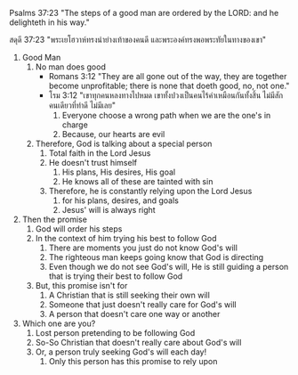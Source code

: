 Psalms 37:23 "The steps of a good man are ordered by the LORD: and he delighteth in his way."

สดุดี 37:23 "พระเยโฮวาห์ทรงนำย่างเท้าของคนดี และพระองค์ทรงพอพระทัยในทางของเขา"

1. Good Man
   1. No man does good
		- Romans 3:12 "They are all gone out of the way, they are together become unprofitable; there is none that doeth good, no, not one."
		- โรม 3:12 "เขาทุกคนหลงทางไปหมด เขาทั้งปวงเป็นคนไร้ค่าเหมือนกันทั้งสิ้น ไม่มีสักคนเดียวที่ทำดี ไม่มีเลย"
			1. Everyone choose a wrong path when we are the one's in charge
			2. Because, our hearts are evil
   1. Therefore, God is talking about a special person
      1. Total faith in the Lord Jesus
      2. He doesn't trust himself
         1. His plans, His desires, His goal
         2. He knows all of these are tainted with sin
      3. Therefore, he is constantly relying upon the Lord Jesus
         1. for his plans, desires, and goals
         2. Jesus' will is always right
2. Then the promise
   1. God will order his steps
   2. In the context of him trying his best to follow God
      1. There are moments you just do not know God's will
      2. The righteous man keeps going know that God is directing
      3. Even though we do not see God's will, He is still guiding a person that is trying their best to follow God
   3. But, this promise isn't for
      1. A Christian that is still seeking their own will
      2. Someone that just doesn't really care for God's will
      3. A person that doesn't care one way or another
3. Which one are you?
   1. Lost person pretending to be following God
   2. So-So Christian that doesn't really care about God's will
   3. Or, a person truly seeking God's will each day!
      1. Only this person has this promise to rely upon